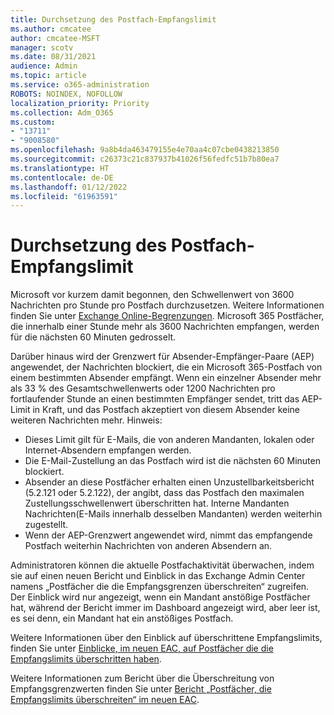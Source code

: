 ```yaml
---
title: Durchsetzung des Postfach-Empfangslimit
ms.author: cmcatee
author: cmcatee-MSFT
manager: scotv
ms.date: 08/31/2021
audience: Admin
ms.topic: article
ms.service: o365-administration
ROBOTS: NOINDEX, NOFOLLOW
localization_priority: Priority
ms.collection: Adm_O365
ms.custom:
- "13711"
- "9008580"
ms.openlocfilehash: 9a8b4da463479155e4e70aa4c07cbe0438213850
ms.sourcegitcommit: c26373c21c837937b41026f56fedfc51b7b80ea7
ms.translationtype: HT
ms.contentlocale: de-DE
ms.lasthandoff: 01/12/2022
ms.locfileid: "61963591"
---
```

# <a name="mailbox-receiving-limit-enforcement"></a>Durchsetzung des Postfach-Empfangslimit

Microsoft vor kurzem damit begonnen, den Schwellenwert von 3600 Nachrichten pro Stunde pro Postfach durchzusetzen. Weitere Informationen finden Sie unter [Exchange Online-Begrenzungen](https://docs.microsoft.com/office365/servicedescriptions/exchange-online-service-description/exchange-online-limits#receiving-limits). Microsoft 365 Postfächer, die innerhalb einer Stunde mehr als 3600 Nachrichten empfangen, werden für die nächsten 60 Minuten gedrosselt. 

Darüber hinaus wird der Grenzwert für Absender-Empfänger-Paare (AEP) angewendet, der Nachrichten blockiert, die ein Microsoft 365-Postfach von einem bestimmten Absender empfängt.  Wenn ein einzelner Absender mehr als 33 % des Gesamtschwellenwerts oder 1200 Nachrichten pro fortlaufender Stunde an einen bestimmten Empfänger sendet, tritt das AEP-Limit in Kraft, und das Postfach akzeptiert von diesem Absender keine weiteren Nachrichten mehr. Hinweis:

- Dieses Limit gilt für E-Mails, die von anderen Mandanten, lokalen oder Internet-Absendern empfangen werden.
- Die E-Mail-Zustellung an das Postfach wird ist die nächsten 60 Minuten blockiert. 
- Absender an diese Postfächer erhalten einen Unzustellbarkeitsbericht (5.2.121 oder 5.2.122), der angibt, dass das Postfach den maximalen Zustellungsschwellenwert überschritten hat. Interne Mandanten Nachrichten(E-Mails innerhalb desselben Mandanten) werden weiterhin zugestellt.
- Wenn der AEP-Grenzwert angewendet wird, nimmt das empfangende Postfach weiterhin Nachrichten von anderen Absendern an.

Administratoren können die aktuelle Postfachaktivität überwachen, indem sie auf einen neuen Bericht und Einblick in das Exchange Admin Center namens „Postfächer die die Empfangsgrenzen überschreiten“ zugreifen. Der Einblick wird nur angezeigt, wenn ein Mandant anstößige Postfächer hat, während der Bericht immer im Dashboard angezeigt wird, aber leer ist, es sei denn, ein Mandant hat ein anstößiges Postfach.

Weitere Informationen über den Einblick auf überschrittene Empfangslimits, finden Sie unter [Einblicke, im neuen EAC, auf Postfächer die die Empfangslimits überschritten haben](https://docs.microsoft.com/exchange/monitoring/mail-flow-insights/mailboxes-exceeding-receiving-limits-insights).

Weitere Informationen zum Bericht über die Überschreitung von Empfangsgrenzwerten finden Sie unter [Bericht „Postfächer, die Empfangslimits überschreiten“ im neuen EAC](https://docs.microsoft.com/exchange/monitoring/mail-flow-reports/mailboxes-exceeding-receiving-limits-report).